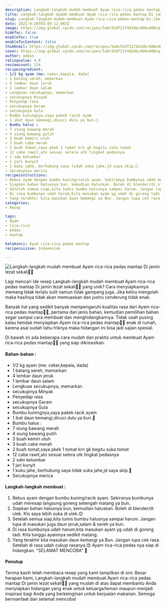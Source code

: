 ```yaml
---
description: Langkah-langkah mudah membuat Ayam rica-rica pedas mantap Di jamin lezat sekali"
title: Langkah-langkah mudah membuat Ayam rica-rica pedas mantap Di jamin lezat sekali
slug: Langkah-langkah-mudah-membuat-Ayam-rica-rica-pedas-mantap-Di-jamin-lezat-sekali
date: 2022-9-20T03:09:12.063Z
image: https://img-global.cpcdn.com/recipes/5a6c55df2174d2db/400x400cq70/photo.jpg
hideToc: false
enableToc: true
enableTocContent: false
thumbnail: https://img-global.cpcdn.com/recipes/5a6c55df2174d2db/400x400cq70/photo.jpg
cover: https://img-global.cpcdn.com/recipes/5a6c55df2174d2db/400x400cq70/photo.jpg
author: admin
ratingvalue: 4.8
reviewcount: 124
recipeingredient:
- 1/2 kg ayam (me: ceker,kepala, dada)
- 1 batang sereh, memarkan
- 4 lembar daun jeruk
- 1 lembar daun salam
- Lengkuas secukupnya, memarkan
- secukupnya Minyak
- Penyedap rasa
- secukupnya Garam
- secukupnya Gula
- Bumbu kuningnya,saya pakek racik ayam
- 1 ikat daun kemangi,dicuci dulu ya bun.🤭
- Bumbu halus :
- 7 siung bawang merah
- 4 siung bawang putih
- 3 buah kemiri utuh
- 3 buah cabe merah
- 2 buah tomat,saya pkek 1 tomat krn gk begitu suka tomat
- 12 cabe rawit,ato sesuai selera utk tingkat pedasnya
- 2 sdm ketumbar
- 1 jari kunyit
- 1 kuku jahe, berhubung saya tidak suka jahe,jd saya skip.🙏
- Secukupnya merica
recipeinstructions:
- Rebus ayam dengan bumbu kuning/racik ayam. Sekiranya bumbunya udah meresap langsung goreng setengah matang ya bun.
- Siapkan bahan halusnya bun, kemudian haluskan. Boleh di blender/di ulek. Klo saya lebih suka di ulek.😊
- Setelah semua siap,kita tumis bumbu halusnya sampai harum. Jangan lupa di masukan juga daun jeruk,salam & sereh ya bun.
- Di rasa bumbunya udah harum,kita masukan ayam yg udah di goreng tadi. Kita tunggu ayamnya sedikit matang.
- Yang terakhir kita masukan daun kemangi ya Bun. Jangan lupa cek rasa. Setelah di rasa udah cukup rasanya.😍 Ayam rica-rica pedas nya siap di hidangkan. "SELAMAT MENCOBA" 🤗
categories:
- Resep

tags:
- Ayam
- rica-rica
- pedas
- mantap

katakunci: Ayam rica-rica pedas mantap
recipecuisine: Indonesian

---
```


![Langkah-langkah mudah membuat Ayam rica-rica pedas mantap Di jamin lezat sekali👩‍🍳](https://img-global.cpcdn.com/recipes/5a6c55df2174d2db/400x400cq70/photo.jpg)

Lagi mencari ide resep Langkah-langkah mudah membuat Ayam rica-rica pedas mantap Di jamin lezat sekali👩‍🍳 yang unik? Cara menyiapkannya memang tidak terlalu sulit namun tidak gampang juga. Jika keliru mengolah maka hasilnya tidak akan memuaskan dan justru cenderung tidak enak.

Banyak hal yang sedikit banyak mempengaruhi kualitas rasa dari Ayam rica-rica pedas mantap👩‍🍳, pertama dari jenis bahan, kemudian pemilihan bahan segar sampai cara membuat dan menghidangkannya. Tidak usah pusing kalau hendak menyiapkan Ayam rica-rica pedas mantap👩‍🍳 enak di rumah, karena asal sudah tahu triknya maka hidangan ini bisa jadi sajian spesial.

Di bawah ini ada beberapa cara mudah dan praktis untuk membuat Ayam rica-rica pedas mantap👩‍🍳 yang siap dikreasikan.

<!--inarticleads1-->

#### Bahan-bahan :

- 1/2 kg ayam (me: ceker,kepala, dada)
- 1 batang sereh, memarkan
- 4 lembar daun jeruk
- 1 lembar daun salam
- Lengkuas secukupnya, memarkan
- secukupnya Minyak
- Penyedap rasa
- secukupnya Garam
- secukupnya Gula
- Bumbu kuningnya,saya pakek racik ayam
- 1 ikat daun kemangi,dicuci dulu ya bun.🤭
- Bumbu halus :
- 7 siung bawang merah
- 4 siung bawang putih
- 3 buah kemiri utuh
- 3 buah cabe merah
- 2 buah tomat,saya pkek 1 tomat krn gk begitu suka tomat
- 12 cabe rawit,ato sesuai selera utk tingkat pedasnya
- 2 sdm ketumbar
- 1 jari kunyit
- 1 kuku jahe, berhubung saya tidak suka jahe,jd saya skip.🙏
- Secukupnya merica

<!--inarticleads2-->

#### Langkah-langkah membuat :

1. Rebus ayam dengan bumbu kuning/racik ayam. Sekiranya bumbunya udah meresap langsung goreng setengah matang ya bun.
1. Siapkan bahan halusnya bun, kemudian haluskan. Boleh di blender/di ulek. Klo saya lebih suka di ulek.😊
1. Setelah semua siap,kita tumis bumbu halusnya sampai harum. Jangan lupa di masukan juga daun jeruk,salam & sereh ya bun.
1. Di rasa bumbunya udah harum,kita masukan ayam yg udah di goreng tadi. Kita tunggu ayamnya sedikit matang.
1. Yang terakhir kita masukan daun kemangi ya Bun. Jangan lupa cek rasa. Setelah di rasa udah cukup rasanya.😍 Ayam rica-rica pedas nya siap di hidangkan. "SELAMAT MENCOBA" 🤗

#### Penutup

Terima kasih telah membaca resep yang kami tampilkan di sini. Besar harapan kami, Langkah-langkah mudah membuat Ayam rica-rica pedas mantap Di jamin lezat sekali👩‍🍳 yang mudah di atas dapat membantu Anda menyiapkan hidangan yang enak untuk keluarga/teman maupun menjadi inspirasi bagi Anda yang berkeinginan untuk berjualan makanan. Semoga bermanfaat dan selamat mencoba!